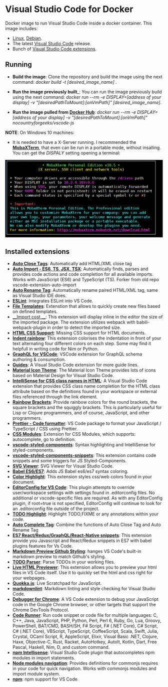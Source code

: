 # Visual Studio Code for Docker

Docker image to run Visual Studio Code inside a docker container. This image includes:
- [Linux](https://getgnulinux.org), [Debian](https://www.debian.org/index.en.html).
- The latest [Visual Studio Code](https://code.visualstudio.com/) release.
- Bunch of [Visual Studio Code extensions](https://marketplace.visualstudio.com/).

## Running

- __Build the image__: Clone the repository and build the image using the next command: _docker build -t [desired_image_name] ._

- __Run the image previously built___: You can run the image previously build using the next command: _docker run --rm -e DISPLAY=[address of your display] -v "[desiredPathToMount]:[onVmPath]" [desired_image_name]_.

- __Run the image pulled from [Docker Hub](https://hub.docker.com/)__: _docker run --rm -e DISPLAY=[address of your display] -v "[desiredPathToMount]:[onVmPath]" nocountryforgeeks/vscode-js_

__NOTE__: On Windows 10 machines:
  - It is needed to have a X-Server running. I recommended the [__MobaXTerm__](https://mobaxterm.mobatek.net/), that even can be run in a portable mode, without insalling. You can get the _DISPALY_ setting opening a terminal:

  ![__MobaXTerm terminal configuration__](./doc/mobaXterm-terminal.PNG)

## Installed extensions

- [__Auto Close Tags__](https://marketplace.visualstudio.com/items?itemName=formulahendry.auto-close-tag): Automatically add HTML/XML close tag
- [__Auto Import - ES6, TS, JSX, TSX__](https://marketplace.visualstudio.com/items?itemName=NuclleaR.vscode-extension-auto-import): Automatically finds, parses and provides code actions and code completion for all available imports. Works with JavaScript (ES6) and TypeScript (TS). Forker from old repo vscode-extension-auto-import
- [__Auto Rename Tag__](https://marketplace.visualstudio.com/items?itemName=formulahendry.auto-rename-tag): Automatically rename paired HTML/XML tag, same as Visual Studio IDE does.
- [__ESLint__](https://marketplace.visualstudio.com/items?itemName=dbaeumer.vscode-eslint): Integrates ESLint into VS Code.
- [__File Templates__](https://github.com/brpaz/vscode-file-templates-ext): Extenstion that allows to quickly create new files based on defined templates.
- [__Import cost __](https://marketplace.visualstudio.com/items?itemName=wix.vscode-import-cost): This extension will display inline in the editor the size of the imported package. The extension utilizes webpack with babili-webpack-plugin in order to detect the imported size.
- [__HTML CSS Support__](https://marketplace.visualstudio.com/items?itemName=ecmel.vscode-html-css): Missing CSS support for HTML documents.
- [__Indent rainbow__](https://marketplace.visualstudio.com/items?itemName=oderwat.indent-rainbow): This extension colorises the indentation in front of your text alternating four different colors on each step. Some may find it helpfull in writing code for Nim or Python.
- [__GraphQL for VSCode__](https://marketplace.visualstudio.com/items?itemName=kumar-harsh.graphql-for-vscode); VSCode extension for GraphQL schema authoring & consumption.
- [__Guides__](https://marketplace.visualstudio.com/items?itemName=spywhere.guides): A Visual Studio Code extension for more guide lines.
- [__Material Icon Theme__](https://marketplace.visualstudio.com/items?itemName=PKief.material-icon-theme): The Material Icon Theme provides lots of icons based on Material Design for Visual Studio Code.
- [__IntelliSense for CSS class names in HTML__](https://marketplace.visualstudio.com/items?itemName=Zignd.html-css-class-completion): A Visual Studio Code extension that provides CSS class name completion for the HTML class attribute based on the definitions found in your workspace or external files referenced through the link element.
- [__Rainbow Brackets__](https://marketplace.visualstudio.com/items?itemName=2gua.rainbow-brackets): Provide rainbow colors for the round brackets, the square brackets and the squiggly brackets. This is particularly useful for Lisp or Clojure programmers, and of course, JavaScript, and other programmers.
- [__Prettier - Code formatter__](https://marketplace.visualstudio.com/items?itemName=esbenp.prettier-vscode): VS Code package to format your JavaScript / TypeScript / CSS using Prettier.
- [__CSS Modules__](https://marketplace.visualstudio.com/items?itemName=clinyong.vscode-css-modules): Extension for CSS Modules, which supports: autocomplete, go to definition.
- [__vscode-styled-components__](https://marketplace.visualstudio.com/items?itemName=jpoissonnier.vscode-styled-components): Syntax highlighting and IntelliSense for styled-components.
- [__vscode-styled-components-snippets__](https://marketplace.visualstudio.com/items?itemName=lXSPandora.vscode-styled-components-snippets): This extension contains code snippets and some triggers for JS Styled-Components.
- [__SVG Viewer__](https://marketplace.visualstudio.com/items?itemName=cssho.vscode-svgviewer): SVG Viewer for Visual Studio Code.
- [__Babel ES6/ES7__](https://marketplace.visualstudio.com/items?itemName=dzannotti.vscode-babel-coloring): Adds JS Babel es6/es7 syntax coloring.
- [__Color Highlight__](https://marketplace.visualstudio.com/items?itemName=naumovs.color-highlight): This extension styles css/web colors found in your document.
- [__EditorConfig for VS Code__](https://marketplace.visualstudio.com/items?itemName=EditorConfig.editorconfig): This plugin attempts to override user/workspace settings with settings found in .editorconfig files. No additional or vscode-specific files are required. As with any EditorConfig plugin, if root=true is not specified, EditorConfig will continue to look for an .editorconfig file outside of the project.
- [__TODO Highlight__](https://marketplace.visualstudio.com/items?itemName=wayou.vscode-todo-highlight): Highlight TODO,FIXME or any annotations within your code.
- [__Auto Complete Tag__](https://marketplace.visualstudio.com/items?itemName=formulahendry.auto-complete-tag): Combine the functions of Auto Close Tag and Auto Rename Tag
- [__ES7 React/Redux/GraphQL/React-Native snippets__](https://marketplace.visualstudio.com/items?itemName=dsznajder.es7-react-js-snippets): This extension provide you Javascript and React/Redux snippets in ES7 with babel plugins features for Vs Code.
- [__Markdown Preview Github Styling__](https://marketplace.visualstudio.com/items?itemName=bierner.markdown-preview-github-styles): hanges VS Code's built-in markdown preview to match Github's styling.
- [__TODO Parser__](https://marketplace.visualstudio.com/items?itemName=minhthai.vscode-todo-parser): Parse TODOs in your working files.
- [__Live HTML Previewer__](https://marketplace.visualstudio.com/items?itemName=hdg.live-html-previewer): This extension allows you to preview your html files in VS Code itself. Use it to quickly set the html and css right for your webpages.
- [__Quokka.js__](https://marketplace.visualstudio.com/items?itemName=WallabyJs.quokka-vscode): Live Scratchpad for JavaScript.
- [__markdownlint__](https://marketplace.visualstudio.com/items?itemName=DavidAnson.vscode-markdownlint): Markdown linting and style checking for Visual Studio Code.
- [__Debugger for Chrome__](https://marketplace.visualstudio.com/items?itemName=msjsdiag.debugger-for-chrome): A VS Code extension to debug your JavaScript code in the Google Chrome browser, or other targets that support the Chrome DevTools Protocol.
- [__Code Runner__](https://marketplace.visualstudio.com/items?itemName=formulahendry.code-runner): Run code snippet or code file for multiple languages: C, C++, Java, JavaScript, PHP, Python, Perl, Perl 6, Ruby, Go, Lua, Groovy, PowerShell, BAT/CMD, BASH/SH, F# Script, F# (.NET Core), C# Script, C# (.NET Core), VBScript, TypeScript, CoffeeScript, Scala, Swift, Julia, Crystal, OCaml Script, R, AppleScript, Elixir, Visual Basic .NET, Clojure, Haxe, Objective-C, Rust, Racket, AutoHotkey, AutoIt, Kotlin, Dart, Free Pascal, Haskell, Nim, D, and custom command.
- [__npm Intellisense__](https://marketplace.visualstudio.com/items?itemName=christian-kohler.npm-intellisense): Visual Studio Code plugin that autocompletes npm modules in import statements.
- [__Node modules navigation__](https://marketplace.visualstudio.com/items?itemName=gegeke.node-modules-navigation): Provides definitions for commonjs requires in your code for quick navigation. Works with commonjs modules and import module system.
- [__npm__](https://marketplace.visualstudio.com/items?itemName=eg2.vscode-npm-script): npm support for VS Code
